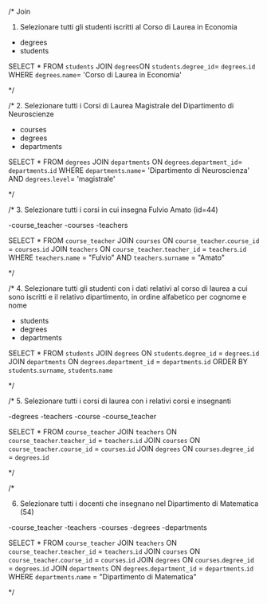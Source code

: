 /\* Join

1. Selezionare tutti gli studenti iscritti al Corso di Laurea in Economia

- degrees
- students

SELECT \*
FROM `students`
JOIN `degrees`ON `students`.`degree_id`= `degrees`.`id`
WHERE `degrees`.`name`= 'Corso di Laurea in Economia'

\*/

/\* 2. Selezionare tutti i Corsi di Laurea Magistrale del Dipartimento di Neuroscienze

- courses
- degrees
- departments

SELECT \*
FROM `degrees`
JOIN `departments` ON `degrees`.`department_id`= `departments`.`id`
WHERE `departments`.`name`= 'Dipartimento di Neuroscienza' AND `degrees`.`level`= 'magistrale'

\*/

/\* 3. Selezionare tutti i corsi in cui insegna Fulvio Amato (id=44)

-course_teacher
-courses
-teachers

SELECT \*
FROM `course_teacher`
JOIN `courses` ON `course_teacher`.`course_id` = `courses`.`id`
JOIN `teachers` ON `course_teacher`.`teacher_id` = `teachers`.`id`
WHERE `teachers`.`name` = "Fulvio"
AND `teachers`.`surname` = "Amato"

\*/

/\* 4. Selezionare tutti gli studenti con i dati relativi al corso di laurea a cui sono iscritti e il relativo dipartimento, in ordine alfabetico per cognome e nome

- students
- degrees
- departments

SELECT \*
FROM `students`
JOIN `degrees` ON `students`.`degree_id` = `degrees`.`id`
JOIN `departments` ON `degrees`.`department_id` = `departments`.`id`
ORDER BY `students`.`surname`, `students`.`name`

\*/

/\* 5. Selezionare tutti i corsi di laurea con i relativi corsi e insegnanti

-degrees
-teachers
-course
-course_teacher

SELECT \*
FROM `course_teacher`
JOIN `teachers` ON `course_teacher`.`teacher_id` = `teachers`.`id`
JOIN `courses` ON `course_teacher`.`course_id` = `courses`.`id`
JOIN `degrees` ON `courses`.`degree_id` = `degrees`.`id`

\*/

/\*

6. Selezionare tutti i docenti che insegnano nel Dipartimento di Matematica (54)

-course_teacher
-teachers
-courses
-degrees
-departments

SELECT \*
FROM `course_teacher`
JOIN `teachers` ON `course_teacher`.`teacher_id` = `teachers`.`id`
JOIN `courses` ON `course_teacher`.`course_id` = `courses`.`id`
JOIN `degrees` ON `courses`.`degree_id` = `degrees`.`id`
JOIN `departments` ON `degrees`.`department_id` = `departments`.`id`
WHERE `departments`.`name` = "Dipartimento di Matematica"

\*/
